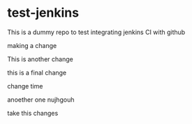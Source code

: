 # test-jenkins

This is a dummy repo to test integrating jenkins CI with github

making a change

This is another change

this is a final change

change time 

anoether one
nujhgouh 

take this
changes


